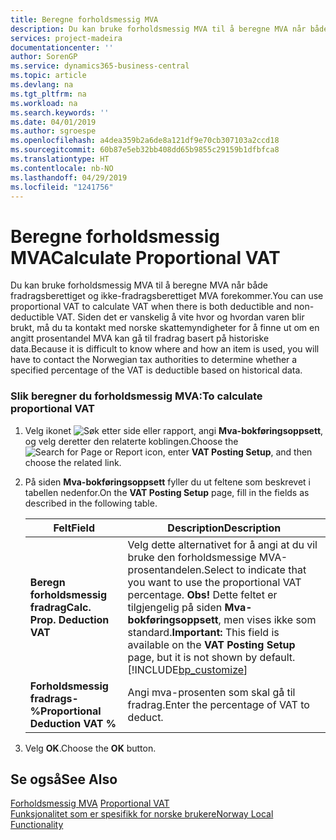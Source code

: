 ```yaml
---
title: Beregne forholdsmessig MVA
description: Du kan bruke forholdsmessig MVA til å beregne MVA når både fradragsberettiget og ikke-fradragsberettiget MVA forekommer.
services: project-madeira
documentationcenter: ''
author: SorenGP
ms.service: dynamics365-business-central
ms.topic: article
ms.devlang: na
ms.tgt_pltfrm: na
ms.workload: na
ms.search.keywords: ''
ms.date: 04/01/2019
ms.author: sgroespe
ms.openlocfilehash: a4dea359b2a6de8a121df9e70cb307103a2ccd18
ms.sourcegitcommit: 60b87e5eb32bb408dd65b9855c29159b1dfbfca8
ms.translationtype: HT
ms.contentlocale: nb-NO
ms.lasthandoff: 04/29/2019
ms.locfileid: "1241756"
---
```

# <a name="calculate-proportional-vat"></a><span data-ttu-id="210bf-103">Beregne forholdsmessig MVA</span><span class="sxs-lookup"><span data-stu-id="210bf-103">Calculate Proportional VAT</span></span>
<span data-ttu-id="210bf-104">Du kan bruke forholdsmessig MVA til å beregne MVA når både fradragsberettiget og ikke-fradragsberettiget MVA forekommer.</span><span class="sxs-lookup"><span data-stu-id="210bf-104">You can use proportional VAT to calculate VAT when there is both deductible and non-deductible VAT.</span></span> <span data-ttu-id="210bf-105">Siden det er vanskelig å vite hvor og hvordan varen blir brukt, må du ta kontakt med norske skattemyndigheter for å finne ut om en angitt prosentandel MVA kan gå til fradrag basert på historiske data.</span><span class="sxs-lookup"><span data-stu-id="210bf-105">Because it is difficult to know where and how an item is used, you will have to contact the Norwegian tax authorities to determine whether a specified percentage of the VAT is deductible based on historical data.</span></span>  

### <a name="to-calculate-proportional-vat"></a><span data-ttu-id="210bf-106">Slik beregner du forholdsmessig MVA:</span><span class="sxs-lookup"><span data-stu-id="210bf-106">To calculate proportional VAT</span></span>  

1.  <span data-ttu-id="210bf-107">Velg ikonet ![Søk etter side eller rapport](../../media/ui-search/search_small.png "Søk etter side eller rapport"), angi **Mva-bokføringsoppsett**, og velg deretter den relaterte koblingen.</span><span class="sxs-lookup"><span data-stu-id="210bf-107">Choose the ![Search for Page or Report](../../media/ui-search/search_small.png "Search for Page or Report icon") icon, enter **VAT Posting Setup**, and then choose the related link.</span></span>  
2.  <span data-ttu-id="210bf-108">På siden **Mva-bokføringsoppsett** fyller du ut feltene som beskrevet i tabellen nedenfor.</span><span class="sxs-lookup"><span data-stu-id="210bf-108">On the **VAT Posting Setup** page, fill in the fields as described in the following table.</span></span>  

    |<span data-ttu-id="210bf-109">Felt</span><span class="sxs-lookup"><span data-stu-id="210bf-109">Field</span></span>|<span data-ttu-id="210bf-110">Description</span><span class="sxs-lookup"><span data-stu-id="210bf-110">Description</span></span>|  
    |---------------------------------|---------------------------------------|  
    |<span data-ttu-id="210bf-111">**Beregn forholdsmessig fradrag**</span><span class="sxs-lookup"><span data-stu-id="210bf-111">**Calc. Prop. Deduction VAT**</span></span>|<span data-ttu-id="210bf-112">Velg dette alternativet for å angi at du vil bruke den forholdsmessige MVA-prosentandelen.</span><span class="sxs-lookup"><span data-stu-id="210bf-112">Select to indicate that you want to use the proportional VAT percentage.</span></span> <span data-ttu-id="210bf-113">**Obs!** Dette feltet er tilgjengelig på siden **Mva-bokføringsoppsett**, men vises ikke som standard.</span><span class="sxs-lookup"><span data-stu-id="210bf-113">**Important:**  This field is available on the **VAT Posting Setup** page, but it is not shown by default.</span></span> [!INCLUDE[bp_customize](../../includes/bp_customize_md.md)]|  
    |<span data-ttu-id="210bf-114">**Forholdsmessig fradrags-%**</span><span class="sxs-lookup"><span data-stu-id="210bf-114">**Proportional Deduction VAT %**</span></span>|<span data-ttu-id="210bf-115">Angi mva-prosenten som skal gå til fradrag.</span><span class="sxs-lookup"><span data-stu-id="210bf-115">Enter the percentage of VAT to deduct.</span></span>|  

3.  <span data-ttu-id="210bf-116">Velg **OK**.</span><span class="sxs-lookup"><span data-stu-id="210bf-116">Choose the **OK** button.</span></span>  

## <a name="see-also"></a><span data-ttu-id="210bf-117">Se også</span><span class="sxs-lookup"><span data-stu-id="210bf-117">See Also</span></span>  
 <span data-ttu-id="210bf-118">[Forholdsmessig MVA](proportional-vat.md) </span><span class="sxs-lookup"><span data-stu-id="210bf-118">[Proportional VAT](proportional-vat.md) </span></span>  
 [<span data-ttu-id="210bf-119">Funksjonalitet som er spesifikk for norske brukere</span><span class="sxs-lookup"><span data-stu-id="210bf-119">Norway Local Functionality</span></span>](norway-local-functionality.md)   
 
